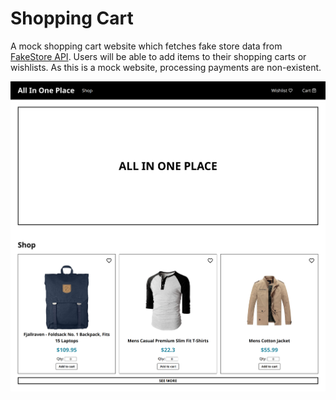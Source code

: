 # Shopping Cart

A mock shopping cart website which fetches fake store data from [FakeStore API](https://fakestoreapi.com/). Users will be able to add items to their shopping carts or wishlists. As this is a mock website, processing payments are non-existent.

![demo](src/assets/demo.png)
